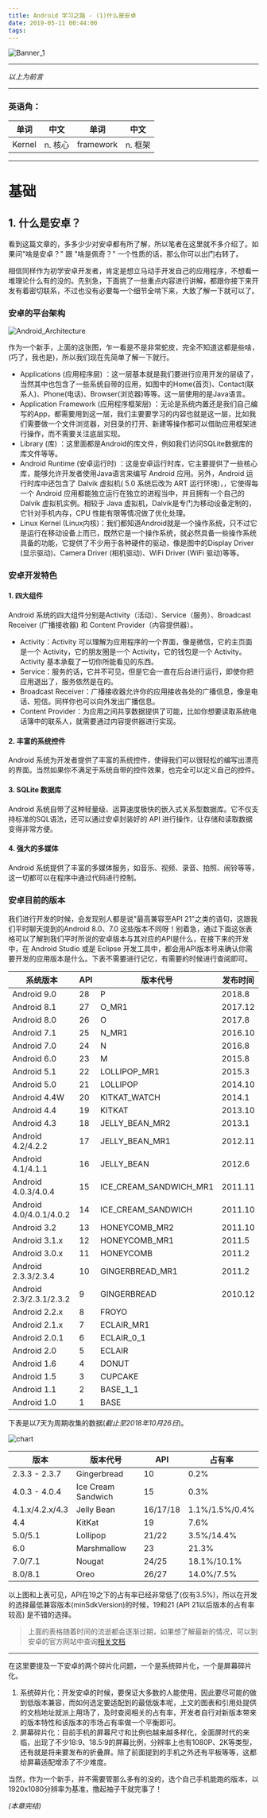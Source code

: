 ```yaml
---
title: Android 学习之路 - (1)什么是安卓
date: 2019-05-11 00:44:00
tags:
---
```

![Banner_1](/Android-学习之路-1-什么是安卓/Banner_1.png)
<!-- more -->
---

*以上为前言*

---

### 英语角：

| 单词   | 中文    | 单词      | 中文    |
| ------ | ------- | --------- | ------- |
| Kernel | n. 核心 | framework | n. 框架 |

---

# 基础

## 1. 什么是安卓？

看到这篇文章的，多多少少对安卓都有所了解，所以笔者在这里就不多介绍了。如果问"啥是安卓？" 跟 "啥是佩奇？" 一个性质的话，那么你可以出门右转了。

相信同样作为初学安卓开发者，肯定是想立马动手开发自己的应用程序，不想看一堆理论什么有的没的。先别急，下面挑了一些重点内容进行讲解，都跟你接下来开发有着密切联系，不过也没有必要每一个细节全啃下来，大致了解一下就可以了。



### 安卓的平台架构

![Android_Architecture](/Android-学习之路-1-什么是安卓/Android_Architecture.jpg)

作为一个新手，上面的这张图，乍一看是不是非常蛇皮，完全不知道这都是些啥，(巧了，我也是)，所以我们现在先简单了解一下就行。

- Applications (应用程序层) ：这一层基本就是我们要进行应用开发的层级了，当然其中也包含了一些系统自带的应用，如图中的Home(首页)、Contact(联系人)、Phone(电话)、Browser(浏览器)等等。这一层使用的是Java语言。
- Application Framework (应用程序框架层) ：无论是系统内置还是我们自己编写的App，都需要用到这一层，我们主要要学习的内容也就是这一层，比如我们需要做一个文件浏览器，对目录的打开、新建等操作都可以借助应用框架进行操作，而不需要关注底层实现。
- Library (库) ：这里面都是Android的库文件，例如我们访问SQLite数据库的库文件等等。
- Android Runtime (安卓运行时) ：这是安卓运行时库，它主要提供了一些核心库，能够允许开发者使用Java语言来编写 Android 应用。另外，Android 运行时库中还包含了 Dalvik 虚拟机( 5.0 系统后改为 ART 运行环境)，，它使得每一个 Android 应用都能独立运行在独立的进程当中，并且拥有一个自己的 Dalvik 虚拟机实例。相较于 Java 虚拟机，Dalvik是专门为移动设备定制的，它针对手机内存，CPU 性能有限等情况做了优化处理。
- Linux Kernel (Linux内核)：我们都知道Android就是一个操作系统，只不过它是运行在移动设备上而已，既然它是一个操作系统，就必然具备一些操作系统具备的功能，它提供了不少用于各种硬件的驱动，像是图中的Display Driver (显示驱动)、Camera Driver (相机驱动)、WiFi Driver (WiFi 驱动)等等。



### 安卓开发特色

#### 1. 四大组件

Android 系统的四大组件分别是Activity（活动）、Service（服务）、Broadcast Receiver (广播接收器) 和 Content Provider（内容提供器）。

- Activity：Activity 可以理解为应用程序的一个界面，像是微信，它的主页面是一个 Activity，它的朋友圈是一个 Activity，它的钱包是一个 Activity。Activity 基本承载了一切你所能看见的东西。
- Service：服务的话，它并不可见，但是它会一直在后台进行运行，即使你把应用退出了，服务依然是在的。
- Broadcast Receiver：广播接收器允许你的应用接收各处的广播信息，像是电话、短信。同样你也可以向外发出广播信息。
- Content Provider：为应用之间共享数据提供了可能，比如你想要读取系统电话簿中的联系人，就需要通过内容提供器进行实现。

#### 2. 丰富的系统控件

Android 系统为开发者提供了丰富的系统控件，使得我们可以很轻松的编写出漂亮的界面。当然如果你不满足于系统自带的控件效果，也完全可以定义自己的控件。

#### 3. SQLite 数据库

Android 系统自带了这种轻量级、运算速度极快的嵌入式关系型数据库。它不仅支持标准的SQL语法，还可以通过安卓封装好的 API 进行操作，让存储和读取数据变得非常方便。

#### 4. 强大的多媒体

Android 系统提供了丰富的多媒体服务，如音乐、视频、录音、拍照、闹铃等等，这一切都可以在程序中通过代码进行控制。



### 安卓目前的版本

我们进行开发的时候，会发现别人都是说"最高兼容至API 21"之类的语句，这跟我们平时聊天提到的Android 8.0、7.0 这些版本不同呀！别着急，通过下面这张表格可以了解到我们平时所说的安卓版本与其对应的API是什么，在接下来的开发中，在 Android Studio 或是 Eclipse 开发工具中，都会用API版本号来确认你需要开发的应用版本是什么。下表不需要进行记忆，有需要的时候进行查阅即可。

| 系统版本                | API  | 版本代号               | 发布时间 |
| ----------------------- | ---- | ---------------------- | -------- |
| Android 9.0             | 28   | P                      | 2018.8   |
| Android 8.1             | 27   | O_MR1                  | 2017.12  |
| Android 8.0             | 26   | O                      | 2017.8   |
| Android 7.1             | 25   | N_MR1                  | 2016.10  |
| Android 7.0             | 24   | N                      | 2016.8   |
| Android 6.0             | 23   | M                      | 2015.8   |
| Android 5.1             | 22   | LOLLIPOP_MR1           | 2015.3   |
| Android 5.0             | 21   | LOLLIPOP               | 2014.10  |
| Android 4.4W            | 20   | KITKAT_WATCH           | 2014.1   |
| Android 4.4             | 19   | KITKAT                 | 2013.10  |
| Android 4.3             | 18   | JELLY_BEAN_MR2         | 2013.1   |
| Android 4.2/4.2.2       | 17   | JELLY_BEAN_MR1         | 2012.11  |
| Android 4.1/4.1.1       | 16   | JELLY_BEAN             | 2012.6   |
| Android 4.0.3/4.0.4     | 15   | ICE_CREAM_SANDWICH_MR1 | 2011.11  |
| Android 4.0/4.0.1/4.0.2 | 14   | ICE_CREAM_SANDWICH     | 2011.10  |
| Android 3.2             | 13   | HONEYCOMB_MR2          | 2011.10  |
| Android 3.1.x           | 12   | HONEYCOMB_MR1          | 2011.5   |
| Android 3.0.x           | 11   | HONEYCOMB              | 2011.2   |
| Android 2.3.3/2.3.4     | 10   | GINGERBREAD_MR1        | 2011.2   |
| Android 2.3/2.3.1/2.3.2 | 9    | GINGERBREAD            | 2010.12  |
| Android 2.2.x           | 8    | FROYO                  |          |
| Android 2.1.x           | 7    | ECLAIR_MR1             |          |
| Android 2.0.1           | 6    | ECLAIR_0_1             |          |
| Android 2.0             | 5    | ECLAIR                 |          |
| Android 1.6             | 4    | DONUT                  |          |
| Android 1.5             | 3    | CUPCAKE                |          |
| Android 1.1             | 2    | BASE_1_1               |          |
| Android 1.0             | 1    | BASE                   |          |

下表是以7天为周期收集的数据(*截止至2018年10月26日*)。

![chart](/Android-学习之路-1-什么是安卓/chart.png)

| 版本            | 版本代号           | API      | 占有率         |
| --------------- | ------------------ | -------- | -------------- |
| 2.3.3 - 2.3.7   | Gingerbread        | 10       | 0.2%           |
| 4.0.3 - 4.0.4   | Ice Cream Sandwich | 15       | 0.3%           |
| 4.1.x/4.2.x/4.3 | Jelly Bean         | 16/17/18 | 1.1%/1.5%/0.4% |
| 4.4             | KitKat             | 19       | 7.6%           |
| 5.0/5.1         | Lollipop           | 21/22    | 3.5%/14.4%     |
| 6.0             | Marshmallow        | 23       | 21.3%          |
| 7.0/7.1         | Nougat             | 24/25    | 18.1%/10.1%    |
| 8.0/8.1         | Oreo               | 26/27    | 14.0%/7.5%     |

以上图和上表可见，API在19之下的占有率已经非常低了(仅有3.5%)，所以在开发的选择最低兼容版本(minSdkVersion)的时候，19和21 (API 21以后版本的占有率较高) 是不错的选择。

> 上面的表格随着时间的流逝都会逐渐过期，如果想了解最新的情况，可以到安卓的官方网站中查询[相关文档](<https://developer.android.com/about/dashboards/?hl=zh-cn>)

---

在这里要提及一下安卓的两个碎片化问题，一个是系统碎片化，一个是屏幕碎片化。

1. 系统碎片化：开发安卓的时候，要保证大多数的人能使用，因此要尽可能的做到低版本兼容，而如何选定要适配到的最低版本呢，上文的图表和引用处提供的文档地址就派上用场了，及时查阅相关的占有率，开发者自行对新版本带来的版本特性和该版本的市场占有率做一个平衡即可。
2. 屏幕碎片化：目前手机的屏幕尺寸和比例也越来越多样化，全面屏时代的来临，出现了不少18:9、18.5:9的屏幕比例，分辨率上也有1080P、2K等类型，还有就是将来要发布的折叠屏。除了前面提到的手机之外还有平板等等，这都给屏幕适配增添了不少难度。

当然，作为一个新手，并不需要管那么多有的没的，选个自己手机能跑的版本，以1920x1080分辨率为基准，撸起袖子干就完事了！



*(本章完结)*
